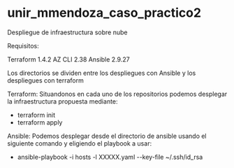   # unir_mmendoza_caso_practico2
Despliegue de infraestructura sobre nube

Requisitos:

Terraform 1.4.2
AZ CLI 2.38
Ansible 2.9.27

Los directorios se dividen entre los despliegues con Ansible y los despliegues con terraform

Terraform:
Situandonos en cada uno de los repositorios podemos desplegar la infraestructura propuesta mediante:
  - terraform init
  - terraform apply
  
Ansible:
Podemos desplegar desde el directorio de ansible usando el siguiente comando y eligiendo el playbook a usar:
  - ansible-playbook -i hosts -l XXXXX.yaml --key-file ~/.ssh/id_rsa
